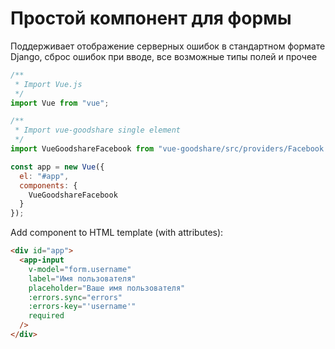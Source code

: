 # Простой компонент для формы 

Поддерживает отображение серверных ошибок в стандартном формате Django, сброс ошибок при вводе, все возможные типы полей и прочее

```js
/**
 * Import Vue.js
 */
import Vue from "vue";

/**
 * Import vue-goodshare single element
 */
import VueGoodshareFacebook from "vue-goodshare/src/providers/Facebook.vue";

const app = new Vue({
  el: "#app",
  components: {
    VueGoodshareFacebook
  }
});
```

Add component to HTML template (with attributes):

```html
<div id="app">
  <app-input
    v-model="form.username"
    label="Имя пользователя"
    placeholder="Ваше имя пользователя"
    :errors.sync="errors"
    :errors-key="'username'"
    required
  />
</div>
```
